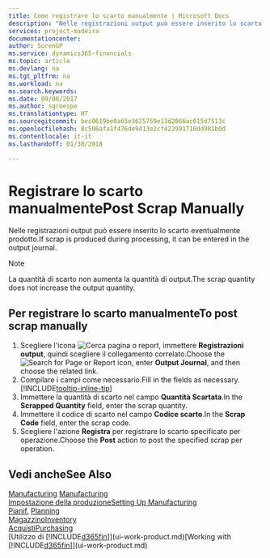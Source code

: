 ```yaml
---
title: Come registrare lo scarto manualmente | Microsoft Docs
description: "Nelle registrazioni output può essere inserito lo scarto eventualmente prodotto. Si noti che la quantità di scarto non va ad aumentare la quantità di output."
services: project-madeira
documentationcenter: 
author: SorenGP
ms.service: dynamics365-financials
ms.topic: article
ms.devlang: na
ms.tgt_pltfrm: na
ms.workload: na
ms.search.keywords: 
ms.date: 09/06/2017
ms.author: sgroespe
ms.translationtype: HT
ms.sourcegitcommit: bec0619be0a65e3625759e13d2866ac615d7513c
ms.openlocfilehash: 8c506afa1f476de9413e2cf422991710dd981b0d
ms.contentlocale: it-it
ms.lasthandoff: 01/30/2018

---
```

# <a name="post-scrap-manually"></a><span data-ttu-id="67eb4-104">Registrare lo scarto manualmente</span><span class="sxs-lookup"><span data-stu-id="67eb4-104">Post Scrap Manually</span></span>
<span data-ttu-id="67eb4-105">Nelle registrazioni output può essere inserito lo scarto eventualmente prodotto.</span><span class="sxs-lookup"><span data-stu-id="67eb4-105">If scrap is produced during processing, it can be entered in the output journal.</span></span> 

> [!NOTE]
> <span data-ttu-id="67eb4-106">La quantità di scarto non aumenta la quantità di output.</span><span class="sxs-lookup"><span data-stu-id="67eb4-106">The scrap quantity does not increase the output quantity.</span></span>  

## <a name="to-post-scrap-manually"></a><span data-ttu-id="67eb4-107">Per registrare lo scarto manualmente</span><span class="sxs-lookup"><span data-stu-id="67eb4-107">To post scrap manually</span></span>  
1. <span data-ttu-id="67eb4-108">Scegliere l'icona ![Cerca pagina o report](media/ui-search/search_small.png "icona Cerca pagina o report"), immettere **Registrazioni output**, quindi scegliere il collegamento correlato.</span><span class="sxs-lookup"><span data-stu-id="67eb4-108">Choose the ![Search for Page or Report](media/ui-search/search_small.png "Search for Page or Report icon") icon, enter **Output Journal**, and then choose the related link.</span></span>  
2. <span data-ttu-id="67eb4-109">Compilare i campi come necessario.</span><span class="sxs-lookup"><span data-stu-id="67eb4-109">Fill in the fields as necessary.</span></span> [!INCLUDE[tooltip-inline-tip](includes/tooltip-inline-tip_md.md)]  
3. <span data-ttu-id="67eb4-110">Immettere la quantità di scarto nel campo **Quantità Scartata**.</span><span class="sxs-lookup"><span data-stu-id="67eb4-110">In the **Scrapped Quantity** field, enter the scrap quantity.</span></span>  
4. <span data-ttu-id="67eb4-111">Immettere il codice di scarto nel campo **Codice scarto**.</span><span class="sxs-lookup"><span data-stu-id="67eb4-111">In the **Scrap Code** field, enter the scrap code.</span></span>  
5. <span data-ttu-id="67eb4-112">Scegliere l'azione **Registra** per registrare lo scarto specificato per operazione.</span><span class="sxs-lookup"><span data-stu-id="67eb4-112">Choose the **Post** action to post the specified scrap per operation.</span></span>  

## <a name="see-also"></a><span data-ttu-id="67eb4-113">Vedi anche</span><span class="sxs-lookup"><span data-stu-id="67eb4-113">See Also</span></span>  
<span data-ttu-id="67eb4-114">[Manufacturing](production-manage-manufacturing.md)  </span><span class="sxs-lookup"><span data-stu-id="67eb4-114">[Manufacturing](production-manage-manufacturing.md)  </span></span>  
[<span data-ttu-id="67eb4-115">Impostazione della produzione</span><span class="sxs-lookup"><span data-stu-id="67eb4-115">Setting Up Manufacturing</span></span>](production-configure-production-processes.md)  
<span data-ttu-id="67eb4-116">[Pianif.](production-planning.md)    </span><span class="sxs-lookup"><span data-stu-id="67eb4-116">[Planning](production-planning.md)    </span></span>  
[<span data-ttu-id="67eb4-117">Magazzino</span><span class="sxs-lookup"><span data-stu-id="67eb4-117">Inventory</span></span>](inventory-manage-inventory.md)  
[<span data-ttu-id="67eb4-118">Acquisti</span><span class="sxs-lookup"><span data-stu-id="67eb4-118">Purchasing</span></span>](purchasing-manage-purchasing.md)  
<span data-ttu-id="67eb4-119">[Utilizzo di [!INCLUDE[d365fin](includes/d365fin_md.md)]](ui-work-product.md)</span><span class="sxs-lookup"><span data-stu-id="67eb4-119">[Working with [!INCLUDE[d365fin](includes/d365fin_md.md)]](ui-work-product.md)</span></span>

